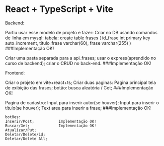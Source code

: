 # React + TypeScript + Vite

Backend:

Partiu usar esse modelo de projeto e fazer:
Criar no DB usando comandos de linha em mysql:
tabela:
create table frases
(
id_frase int primary key auto_increment,
titulo_frase varchar(60),
frase varchar(255)
)
###Implementação OK!

Criar uma pasta separada para a api_frases;
usar o express(aprendido no curso de backend);
criar o CRUD no back-end.
###Implementação OK!

Frontend:

Criar o projeto em vite+react+ts;
Criar duas paginas:
Pagina principal
tela de exibição das frases;
botão: busca aleatória / Get;
###Implementação OK!

Pagina de cadastro:
Input para inserir autor(se houver);
Input para inserir o título(se houver);
Text area para inserir a frase;
###Implementação OK!

    botões:
    Inserir/Post;           Implementação OK!
    Buscar/Get;             Implementação OK!
    Atualizar/Put;
    Deletar/Delete/id;
    Deletar/Delete All;
